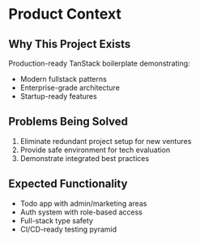 # Product Context

## Why This Project Exists
Production-ready TanStack boilerplate demonstrating:
- Modern fullstack patterns
- Enterprise-grade architecture
- Startup-ready features

## Problems Being Solved
1. Eliminate redundant project setup for new ventures
2. Provide safe environment for tech evaluation
3. Demonstrate integrated best practices

## Expected Functionality
- Todo app with admin/marketing areas
- Auth system with role-based access
- Full-stack type safety
- CI/CD-ready testing pyramid
